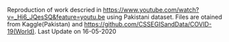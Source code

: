 Reproduction of work descried in https://www.youtube.com/watch?v=_Hi6_JQesSQ&feature=youtu.be using Pakistani dataset.
Files are otained from Kaggle(Pakistan) and https://github.com/CSSEGISandData/COVID-19(World).
Last Update on 16-05-2020